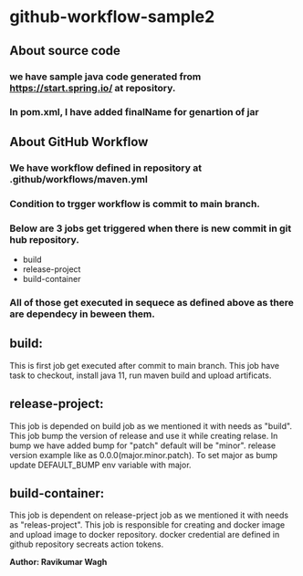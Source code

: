 # github-workflow-sample2

## About source code
### we have sample java code generated from https://start.spring.io/ at repository.
### In pom.xml, I have added finalName for genartion of jar

## About GitHub Workflow
### We have workflow defined in repository at .github/workflows/maven.yml
### Condition to trgger workflow is commit to main branch.
### Below are 3 jobs get triggered when there is new commit in git hub repository.
- build
- release-project
- build-container
### All of those get executed in sequece as defined above as there are dependecy in beween them.


## build:
This is first job get executed after commit to main branch. This job have task to checkout, install java 11, run maven build and upload artificats.

## release-project:
This job is depended on build job as we mentioned it with needs as "build". This job bump the version of release and use it while creating relase. In bump we have added bump for "patch" default will be "minor". release version example like as 0.0.0(major.minor.patch). To set major as bump update DEFAULT_BUMP env variable with major.

## build-container:
This job is dependent on release-prject job as we mentioned it with needs as "releas-project". This job is responsible for creating and docker image and upload image to docker repository. docker credential are defined in github repository secreats action tokens.


**Author: Ravikumar Wagh**
